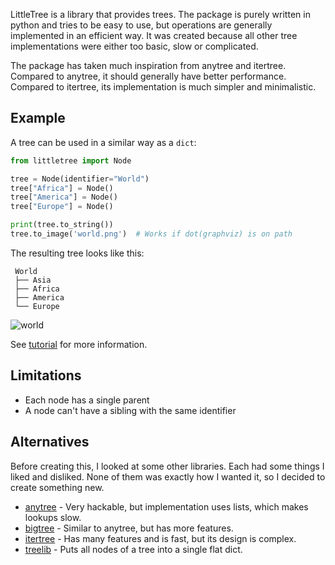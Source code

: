 LittleTree is a library that provides trees.
The package is purely written in python and tries to be easy to use, but operations are generally implemented in an efficient way.
It was created because all other tree implementations were either too basic, slow or complicated.

The package has taken much inspiration from anytree and itertree.
Compared to anytree, it should generally have better performance.
Compared to itertree, its implementation is much simpler and minimalistic.

## Example ##

A tree can be used in a similar way as a `dict`:

```python
from littletree import Node

tree = Node(identifier="World")
tree["Africa"] = Node()
tree["America"] = Node()
tree["Europe"] = Node()

print(tree.to_string())
tree.to_image('world.png')  # Works if dot(graphviz) is on path
```

The resulting tree looks like this:

```
 World
 ├── Asia
 ├── Africa
 ├── America
 └── Europe
```

![world](https://github.com/lverweijen/blob/main/world.png)

See [tutorial](https://github.com/lverweijen/tree/main/tutorial.md) for more information.

## Limitations ##
- Each node has a single parent
- A node can't have a sibling with the same identifier

## Alternatives ##

Before creating this, I looked at some other libraries.
Each had some things I liked and disliked.
None of them was exactly how I wanted it, so I decided to create something new.

- [anytree](https://github.com/c0fec0de/anytree) - Very hackable, but implementation uses lists, which makes lookups slow.
- [bigtree](https://github.com/kayjan/bigtree) - Similar to anytree, but has more features.
- [itertree](https://github.com/BR1py/itertree) - Has many features and is fast, but its design is complex.
- [treelib](https://github.com/caesar0301/treelib) - Puts all nodes of a tree into a single flat dict.
